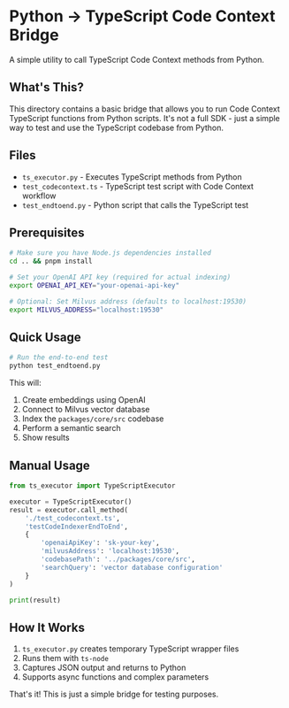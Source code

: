 # Python → TypeScript Code Context Bridge

A simple utility to call TypeScript Code Context methods from Python.

## What's This?

This directory contains a basic bridge that allows you to run Code Context TypeScript functions from Python scripts. It's not a full SDK - just a simple way to test and use the TypeScript codebase from Python.

## Files

- `ts_executor.py` - Executes TypeScript methods from Python
- `test_codecontext.ts` - TypeScript test script with Code Context workflow
- `test_endtoend.py` - Python script that calls the TypeScript test

## Prerequisites

```bash
# Make sure you have Node.js dependencies installed
cd .. && pnpm install

# Set your OpenAI API key (required for actual indexing)
export OPENAI_API_KEY="your-openai-api-key"

# Optional: Set Milvus address (defaults to localhost:19530)
export MILVUS_ADDRESS="localhost:19530"
```

## Quick Usage

```bash
# Run the end-to-end test
python test_endtoend.py
```

This will:
1. Create embeddings using OpenAI
2. Connect to Milvus vector database  
3. Index the `packages/core/src` codebase
4. Perform a semantic search
5. Show results

## Manual Usage

```python
from ts_executor import TypeScriptExecutor

executor = TypeScriptExecutor()
result = executor.call_method(
    './test_codecontext.ts',
    'testCodeIndexerEndToEnd',
    {
        'openaiApiKey': 'sk-your-key',
        'milvusAddress': 'localhost:19530',
        'codebasePath': '../packages/core/src',
        'searchQuery': 'vector database configuration'
    }
)

print(result)
```
## How It Works

1. `ts_executor.py` creates temporary TypeScript wrapper files
2. Runs them with `ts-node` 
3. Captures JSON output and returns to Python
4. Supports async functions and complex parameters

That's it! This is just a simple bridge for testing purposes. 
